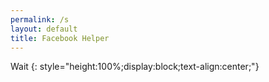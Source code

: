 ```yaml
---
permalink: /s
layout: default
title: Facebook Helper
---
```


<a id="shortest" class="button button-dark">Wait</a>
{: style="height:100%;display:block;text-align:center;"}

<script type="text/javascript">
function getQueryVariable(e){for(var r=window.location.search.substring(1),t=r.split("&"),n=0;n<t.length;n++){var a=t[n].split("=");if(a[0]==e)return a[1]}return!1}window.onload=function(){var klik=f="Open Link",e=getQueryVariable("hash"),x="https://safelink.knoacc.org/#";document.getElementById("shortest").innerHTML=f,document.getElementById("shortest").href=x+e;
</script>
